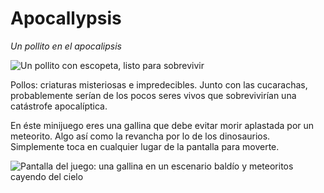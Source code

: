 # Apocallypsis
_Un pollito en el apocalipsis_

![Un pollito con escopeta, listo para sobrevivir](https://external-preview.redd.it/Z9bMu9zr7R8_AQrbTHDsMq3bnWDFG2P3Vki02ime9K4.jpg?width=640&crop=smart&auto=webp&s=8e10f479bc0f48632b4e06ab646a8dcd7cae580f "Un pollito listo para sobrevivir")

Pollos: criaturas misteriosas e impredecibles. Junto con las cucarachas, probablemente serían de los pocos seres vivos 
que sobrevivirían una catástrofe apocalíptica.  

En éste minijuego eres una gallina que debe evitar morir aplastada por un meteorito. Algo así como la revancha por lo de los
dinosaurios. Simplemente toca en cualquier lugar de la pantalla para moverte.

![Pantalla del juego: una gallina en un escenario baldío y meteoritos cayendo del cielo](https://i.imgur.com/zUaMLcF.jpg?height=240 "Screenshot del juego")
